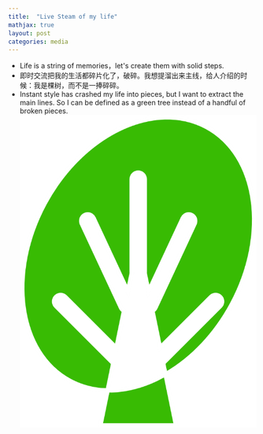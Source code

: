 ```yaml
---
title:  "Live Steam of my life"
mathjax: true
layout: post
categories: media
---
```


- Life is a string of memories，let's create them with solid steps.
- 即时交流把我的生活都碎片化了，破碎。我想提溜出来主线，给人介绍的时候：我是棵树，而不是一捧碎碎。
- Instant style has crashed my life into pieces, but I want to extract the main lines. So I can be defined as a green tree instead of a handful of broken pieces.
![screenshot](tree.png)

